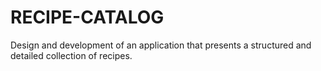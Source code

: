 # RECIPE-CATALOG
Design and development of an application that presents a structured and detailed collection of recipes.
